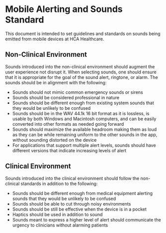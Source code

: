 <!-- title:Mobile Alerting and Sounds Standard, description:Guidelines and standards on sounds being emitted from mobile devices at HCA Healthcare.-->
# Mobile Alerting and Sounds Standard

This document is intended to set guidelines and standards on sounds being emitted from mobile devices at HCA Healthcare.


## Non-Clinical Environment

Sounds introduced into the non-clinical environment should augment the user experience not disrupt it. When selecting sounds, one should ensure that it is appropriate for the goal of the sound alert, ringtone, or alarm. The sounds should be in alignment with the following:

* Sounds should not mimic common emergency sounds or sirens
* Sounds should be considered professional in nature
* Sounds should be different enough from existing system sounds that they would be unlikely to be confused
* Sounds should be in the WAV 44.1k 16 bit format as it is lossless, is usable by both Windows and Macintosh computers, and can be easily converted into other formats as needed going forward
* Sounds should maximize the available headroom making them as loud as they can be while remaining uniform to the other sounds in the app, without sounding distorted on the device
* For applications that support multiple alert levels, sounds should have different versions that indicate increasing levels of alert


## Clinical Environment

Sounds introduced into the clinical environment should follow the non-clinical standards in addition to the following:

* Sounds should be different enough from medical equipment alerting sounds that they would be unlikely to be confused
* Sounds should be able to cut through noisy environments
* Sounds should be still be effective when the device is in a pocket
* Haptics should be used in addition to sound
* Sounds meant to express a higher level of alert should communicate the urgency to clinicians without alarming patients
